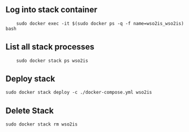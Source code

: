 ## Log into stack container
```
    sudo docker exec -it $(sudo docker ps -q -f name=wso2is_wso2is) bash
```

## List all stack processes

```
    sudo docker stack ps wso2is
```

## Deploy stack

```
sudo docker stack deploy -c ./docker-compose.yml wso2is
```

## Delete Stack

```
sudo docker stack rm wso2is
```